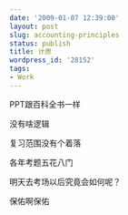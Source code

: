 ```yaml
---
date: '2009-01-07 12:39:00'
layout: post
slug: accounting-principles
status: publish
title: 计原
wordpress_id: '28152'
tags:
- Work
---
```


PPT跟百科全书一样

 

没有啥逻辑

 

复习范围没有个着落

 

各年考题五花八门

 

明天去考场以后究竟会如何呢？

 

保佑啊保佑
